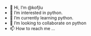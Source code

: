 - 👋 Hi, I’m @kofjlu
- 👀 I’m interested in python. 
- 🌱 I’m currently learning python. 
- 💞️ I’m looking to collaborate on python
- 📫 How to reach me ...

<!---
kofjlu/kofjlu is a ✨ special ✨ repository because its `README.md` (this file) appears on your GitHub profile.
You can click the Preview link to take a look at your changes.
--->
